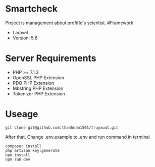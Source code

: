 # Smartcheck
Project is management about profifle's scientist.
#Framework
- Laravel
- Version: 5.6
# Server Requirements
- PHP >= 7.1.3
- OpenSSL PHP Extension
- PDO PHP Extension
- Mbstring PHP Extension
- Tokenizer PHP Extension
# Useage
```
git clone git@github.com:thanhnam1501/truyxuat.git
```
After that. Change .env.example to .env and run command in terminal
```
composer install
php artisan key:generate
npm install
npm run dev
```

